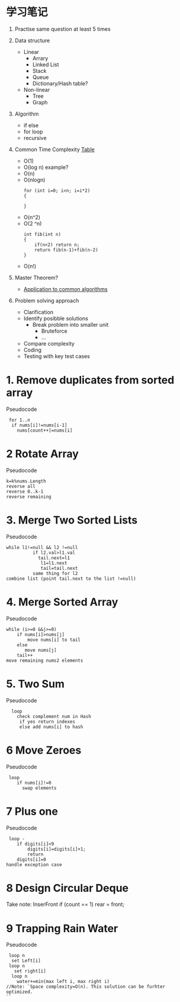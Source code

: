 # 学习笔记

1. Practise same question at least 5 times  
    
2. Data structure
    + Linear 
        + Arrary
        + Linked List
        + Stack
        + Queue
        + Dictionary/Hash table?
    + Non-linear
        +   Tree
        +   Graph
3. Algorithm
   + if else
   + for loop
   + recursive 
   
4. Common Time Complexity [Table](https://www.bigocheatsheet.com/)
   + O(1)
   + O(log n)
    example?
   + O(n)
   + O(nlogn)
        ```
        for (int i=0; i<n; i=i*2)
        {
            
        }
        ````
   + O(n^2)
   + O(2 ^n)
        ```
        int fib(int n)
        {
            if(n<2) return n;
            return fib(n-1)+fib(n-2)
        }
        ```
   + O(n!) 

5. Master Theorem?
    + [Application to common algorithms](https://en.wikipedia.org/w/index.php?title=Master_theorem_(analysis_of_algorithms))

6. Problem solving approach
    + Clarification
    + Identify posibble solutions
        + Break problem into smaller unit
            + Bruteforce
            + ... 
    + Compare complexity
    + Coding
    + Testing with key test cases



# 1. Remove duplicates from sorted array
Pseudocode
 ```
  for 1..n
   if nums[i]!=nums[i-1]
     nums[count++]=nums[i]
```
# 2 Rotate Array
Pseudocode
 ```
 k=k%nums.Length
 reverse all
 reverse 0..k-1 
 reverse remaining
 ```
# 3.  Merge Two Sorted Lists
Pseudocode
```
while l1!=null && l2 !=null
          if l2.val>l1.val
            tail.next=l1
             l1=l1.next
             tail=tail.next
          same thing for l2
combine list (point tail.next to the list !=null)
```

# 4. Merge Sorted Array
Pseudocode
```
while (i>=0 &&j>=0) 
    if nums[i]>nums[j]
        move nums[i] to tail
    else
       move nums[j] 
    tail++    
move remaining nums2 elements
```

# 5. Two Sum
Pseudocode
```
  loop
    check complement num in Hash
     if yes return indexes
     else add nums[i] to hash
```
# 6 Move Zeroes
Pseudocode
```
 loop
    if nums[i]!=0
      swap elements
```

# 7 Plus one
Pseudocode
```
 loop -
    if digits[i]<9
        digits[i]=digits[i]+1;
        return
    digits[i]=0    
handle exception case
```
# 8 Design Circular Deque
Take note: 
InserFront
  if (count == 1) rear = front; 
# 9 Trapping Rain Water
Pseudocode
```
 loop n
  set Left[i]
 loop n 
   set right[i]
  loop n 
    water+=min(max left i, max right i)
//Note: `Space complexity=O(n). This solution can be furhter optimized.    
``
